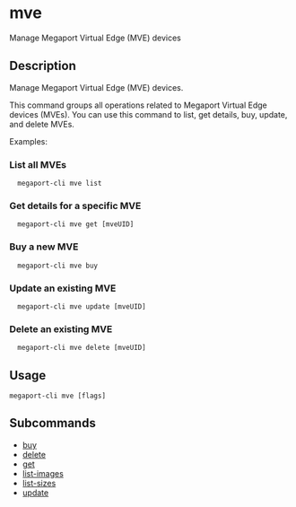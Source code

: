 # mve

Manage Megaport Virtual Edge (MVE) devices

## Description

Manage Megaport Virtual Edge (MVE) devices.

This command groups all operations related to Megaport Virtual Edge devices (MVEs).
You can use this command to list, get details, buy, update, and delete MVEs.

Examples:
### List all MVEs
```
  megaport-cli mve list

```

### Get details for a specific MVE
```
  megaport-cli mve get [mveUID]

```

### Buy a new MVE
```
  megaport-cli mve buy

```

### Update an existing MVE
```
  megaport-cli mve update [mveUID]

```

### Delete an existing MVE
```
  megaport-cli mve delete [mveUID]

```



## Usage

```
megaport-cli mve [flags]
```









## Subcommands

* [buy](megaport-cli_mve_buy.md)
* [delete](megaport-cli_mve_delete.md)
* [get](megaport-cli_mve_get.md)
* [list-images](megaport-cli_mve_list-images.md)
* [list-sizes](megaport-cli_mve_list-sizes.md)
* [update](megaport-cli_mve_update.md)

